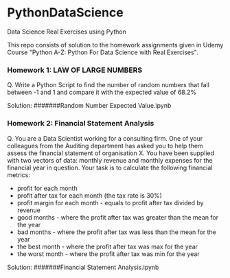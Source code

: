 # PythonDataScience
Data Science Real Exercises using Python

This repo consists of solution to the homework assignments given in Udemy Course "Python A-Z: Python For Data Science with Real Exercises".

###  Homework 1: LAW OF LARGE NUMBERS
Q. Write a Python Script to find the number of random numbers that fall between -1 and 1 and compare it with the expected value of 68.2%

Solution:
#######Random Number Expected Value.ipynb


### Homework 2: Financial Statement Analysis
Q. You are a Data Scientist working for a consulting firm. One of your
colleagues from the Auditing department has asked you to help them assess the
financial statement of organisation X.
You have been supplied with two vectors of data: monthly revenue and monthly
expenses for the financial year in question. Your task is to calculate the following
financial metrics:
- profit for each month
- profit after tax for each month (the tax rate is 30%)
- profit margin for each month - equals to profit after tax divided by revenue
- good months - where the profit after tax was greater than the mean for the year
- bad months - where the profit after tax was less than the mean for the year
- the best month - where the profit after tax was max for the year
- the worst month - where the profit after tax was min for the year

Solution:
#######Financial Statement Analysis.ipynb
